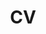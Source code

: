 ---
layout: page
permalink: /assets/pdf/CV_Jiajun_Song.pdf
title: CV
nav: true
newtab: true
nav_order: 3
---